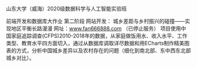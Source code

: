 山东大学（威海）2020级数据科学与人工智能实验班 

前端开发和数据库大作业 第二阶段 网站开发：
城乡差距与乡村振兴的碰撞——实现地区平衡长路漫漫
网址：www.fan666888.com （已停止服务）
项目使用中国家庭追踪调查(CFPS)2010-2018年的数据，从家庭做饭用水、收入水平、工作类型、教育水平四方面切入，通过从数据库调取详尽数据和用ECharts制作精美图表的方式，分析中国城乡差异以及农村存在的问题（细化到南北部、东中西东北部城乡对比）。

